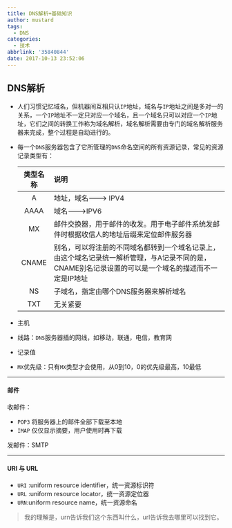 ```yaml
---
title: DNS解析+基础知识
author: mustard
tags:
  - DNS
categories:
  - 技术
abbrlink: '35840844'
date: 2017-10-13 23:52:06
---
```


## DNS解析

* 人们习惯记忆域名，但机器间互相只认`IP`地址，域名与`IP`地址之间是多对一的关系，一个`IP`地址不一定只对应一个域名，且一个域名只可以对应一个`IP`地址，它们之间的转换工作称为域名解析，域名解析需要由专门的域名解析服务器来完成，整个过程是自动进行的。

* 每一个`DNS`服务器包含了它所管理的`DNS`命名空间的所有资源记录，常见的资源记录类型有：

  | 类型名称  | 说明                                       |
  | :---: | :--------------------------------------- |
  |   A   | 地址，域名---> IPV4                           |
  | AAAA  | 域名--->IPV6                               |
  |  MX   | 邮件交换器，用于邮件的收发。用于电子邮件系统发邮件时根据收信人的地址后缀来定位邮件服务器 |
  | CNAME | 别名，可以将注册的不同域名都转到一个域名记录上，由这个域名记录统一解析管理，与A记录不同的是，CNAME别名记录设置的可以是一个域名的描述而不一定是IP地址 |
  |  NS   | 子域名，指定由哪个DNS服务器来解析域名                     |
  |  TXT  | 无关紧要                                     |

* 主机

* 线路：`DNS`服务器插的网线，如移动，联通，电信，教育网

* 记录值

* `MX`优先级：只有`MX`类型才会使用，从0到10，0的优先级最高，10最低

***

#### 邮件

收邮件： 

- `POP3`  将服务器上的邮件全部下载至本地
- `IMAP` 仅仅显示摘要，用户使用时再下载

发邮件：SMTP

***

#### URI 与 URL

* `URI` :uniform resource identifier，统一资源标识符
* `URL` :uniform resource locator，统一资源定位器
* `URN`:uniform resource name，统一资源命名

> 我的理解是，urn告诉我们这个东西叫什么，url告诉我去哪里可以找到它。

